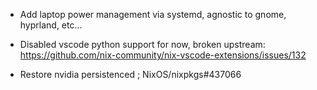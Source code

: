 - Add laptop power management via systemd, agnostic to gnome, hyprland, etc...

- Disabled vscode python support for now, broken upstream:
  https://github.com/nix-community/nix-vscode-extensions/issues/132

- Restore nvidia persistenced ; NixOS/nixpkgs#437066
